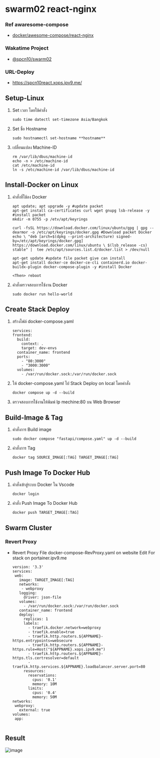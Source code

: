 # swarm02 react-nginx
### Ref awaresome-compose
- [docker/awesome-compose/react-nginx](https://github.com/docker/awesome-compose/tree/master/react-nginx)
### Wakatime Project
- [@spcn10/swarm02](https://wakatime.com/@spcn10/projects/azbfzwwyup?start=2023-02-27&end=2023-03-05)
### URL-Deploy
- https://spcn10react.xops.ipv9.me/
## Setup-Linux
1. Set เวลา โดยใช้คำสั่ง
	```
	sudo time datectl set-timezone Asia/Bangkok 
	```
2. Set ชื่อ Hostname
    ```
	sudo hostnamectl set-hostname **hostname**
	```
3. เปลี่ยนแปลง Machine-ID
	  ```
	rm /var/lib/dbus/machine-id
	echo -n > /etc/machine-id
	cat /etc/machine-id
	ln -s /etc/machine-id /var/lib/dbus/machine-id
	```
## Install-Docker on Linux
1. คำสั่งที่ใช้ลง Docker
	```
	apt update; apt upgrade -y #update packet
	apt-get install ca-certificates curl wget gnupg lsb-release -y #install packet
	mkdir -m 0755 -p /etv/apt/keyrings
	
	curl -fsSL https://download.docker.com/linux/ubuntu/gpg | gpg --dearmor -o /etc/apt/keyrings/docker.gpg #Download packet Docker
	echo \ "deb [arch=$(dpkg --print-architecture) signed-by=/etc/apt/keyrings/docker.gpg] https://download.docker.com/linux/ubuntu \ $(lsb_release -cs) stable" |  tee /etc/apt/sources.list.d/docker.list > /dev/null
	
	apt-get update #update file packet give can install
	apt-get install docker-ce docker-ce-cli containerd.io docker-buildx-plugin docker-compose-plugin -y #install Docker

	<Then> reboot

2. คำสั่งตรวจสอบการใช้งาน Docker
	```
	sudo docker run hello-world
	```
## Create Stack Deploy
1. สร้างไฟล์ docker-compose.yaml
   ```
   services:
   frontend:
     build:
       context: .
       target: dev-envs
     container_name: frontend
     ports:
       - "80:3000"
       - "3000:3000"
     volumes:
       - /var/run/docker.sock:/var/run/docker.sock
   ```
2. ให้ docker-compose.yaml ไป Stack Deploy on local โดยคำสั่ง
   	```
   	docker compose up -d --build
   	```
3. ตรวจสอบการใช้งานให้พิมพ์ Ip mechine:80 บน Web Browser

## Build-Image & Tag
1. คำสั่งการ Build image
	 ```
	sudo docker compose "fastapi/compose.yaml" up -d --build
	```
2. คำสั่งการ Tag
	 ```
	docker tag SOURCE_IMAGE[:TAG] TARGET_IMAGE[:TAG]
	```
## Push Image To Docker Hub
1.   คำสั่งเข้าสู่ระบบ Docker ใน Vscode
		```
		docker login
		```
2.   คำสั่ง Push Image To Docker Hub
		```
		docker push TARGET_IMAGE[:TAG]
		```
## Swarm Cluster
### Revert Proxy 
   - Revert Proxy File docker-compose-RevProxy.yaml on website Edit For stack on portainer.ipv9.me
     ```
     version: '3.3'
     services:
      web:
        image: TARGET_IMAGE[:TAG]
        networks:
         - webproxy
        logging:
          driver: json-file
        volumes:
          - /var/run/docker.sock:/var/run/docker.sock
        container_name: frontend
        deploy:
          replicas: 1
          labels:
            - traefik.docker.network=webproxy
            - traefik.enable=true
            - traefik.http.routers.${APPNAME}-https.entrypoints=websecure
            - traefik.http.routers.${APPNAME}-https.rule=Host("${APPNAME}.xops.ipv9.me")
            - traefik.http.routers.${APPNAME}-https.tls.certresolver=default
            - traefik.http.services.${APPNAME}.loadbalancer.server.port=80
          resources:
            reservations:
              cpus: '0.1'
              memory: 10M
            limits:
              cpus: '0.4'
              memory: 50M
     networks:
      webproxy:
        external: true
     volumes:
      app:
    
     ```
## Result 
![image](https://user-images.githubusercontent.com/117428887/224220331-569849e4-ec62-409d-a45d-1f8c2abd3c65.png)
